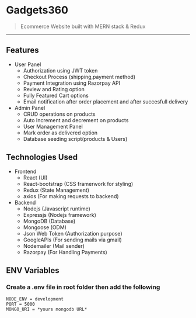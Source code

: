 # Gadgets360
> Ecommerce Website built with MERN stack & Redux
---
## Features
* User Panel 
  * Authorization using JWT token
  * Checkout Process (shipping,payment method)
  * Payment Integration using Razorpay API
  * Review and Rating option
  * Fully Featured Cart options
  * Email notification after order placement and after succesfull delivery
* Admin Panel
  * CRUD operations on products
  * Auto Increment and decrement on products
  * User Management Panel
  * Mark order as delivered option
  * Database seeding script(products & Users)
## Technologies Used
* Frontend
  * React (UI)
  * React-bootstrap (CSS framerwork for styling)
  * Redux (State Management)
  * axios (For making requests to backend)
* Backend
  * Nodejs (Javascript runtime)
  * Expressjs (Nodejs framework)
  * MongoDB (Database)
  * Mongoose (ODM)
  * Json Web Token (Authorization purpose)
  * GoogleAPIs (For sending mails via gmail)
  * Nodemailer (Mail sender)
  * Razorpay (For Handling Payments)
 ## ENV Variables
 ### Create a .env file in root folder then add the following
 ```
 NODE_ENV = development
 PORT = 5000
 MONGO_URI = *yours mongodb URL*
 ```
